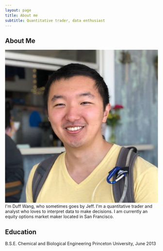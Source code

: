 ```yaml
---
layout: page
title: About me
subtitle: Quantitative trader, data enthusiast
---
```


## About Me

![profile](/img/profile.jpg)
I'm Duff Wang, who sometimes goes by Jeff. I'm a quantitative trader and analyst who loves to interpret data to make decisions. I am currently an equity options market maker located in San Francisco.

## Education

B.S.E. Chemical and Biological Engineering
Princeton University, June 2013